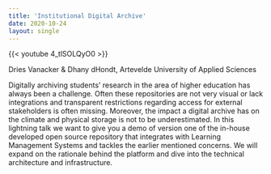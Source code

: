 ```yaml
---
title: 'Institutional Digital Archive'
date: 2020-10-24
layout: single
---
```


{{< youtube 4_tlSOLQyO0 >}}

Dries Vanacker & Dhany dHondt, Artevelde University of Applied Sciences 

Digitally archiving students’ research in the area of higher education has always been a challenge. Often these repositories are not very visual or lack integrations and transparent restrictions regarding access for external stakeholders is often missing. Moreover, the impact a digital archive has on the climate and physical storage is not to be underestimated. In this lightning talk we want to give you a demo of version one of the in-house developed open source repository that integrates with Learning Management Systems and tackles the earlier mentioned concerns. We will expand on the rationale behind the platform and dive into the technical architecture and infrastructure.